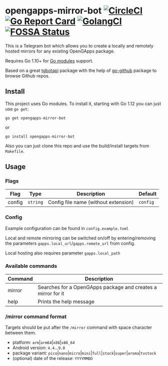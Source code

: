 # opengapps-mirror-bot [![CircleCI](https://circleci.com/gh/nezorflame/opengapps-mirror-bot/tree/master.svg?style=svg)](https://circleci.com/gh/nezorflame/opengapps-mirror-bot/tree/master) [![Go Report Card](https://goreportcard.com/badge/github.com/nezorflame/opengapps-mirror-bot)](https://goreportcard.com/report/github.com/nezorflame/opengapps-mirror-bot) [![GolangCI](https://golangci.com/badges/github.com/nezorflame/opengapps-mirror-bot.svg)](https://golangci.com/r/github.com/nezorflame/opengapps-mirror-bot) [![FOSSA Status](https://app.fossa.com/api/projects/git%2Bgithub.com%2Fnezorflame%2Fopengapps-mirror-bot.svg?type=shield)](https://app.fossa.com/projects/git%2Bgithub.com%2Fnezorflame%2Fopengapps-mirror-bot?ref=badge_shield)

This is a Telegram bot which allows you to create a locally and remotely hosted mirrors for any existing OpenGApps package.

Requires Go 1.10+ for [Go modules](https://github.com/golang/go/wiki/Modules) support.

Based on a great [tgbotapi](https://github.com/go-telegram-bot-api/telegram-bot-api) package with the help of [go-github](https://github.com/google/go-github) package to browse Github repos.

## Install

This project uses Go modules.
To install it, starting with Go 1.12 you can just use `go get`:

`go get opengapps-mirror-bot`

or

`go install opengapps-mirror-bot`

Also you can just clone this repo and use the build/install targets from `Makefile`.

## Usage

### Flags

| Flag | Type | Description | Default |
|--------|--------|-------------------------------------|-----------|
| config | `string` | Config file name (without extension) | `config` |

### Config

Example configuration can be found in `config.example.toml`

Local and remote mirroring can be switched on/off by entering/removing the parameters `gapps.local_url`/`gapps.remote_url` from config.

Local hosting also requires parameter `gapps.local_path`

### Available commands

| Command | Description |
|--------|------------------------------------------------------------|
| mirror | Searches for a OpenGApps package and creates a mirror for it |
| help | Prints the help message |

### /mirror command format

Targets should be put after the `/mirror` command with space character between them.

- platform: `arm`|`arm64`|`x86`|`x86_64`
- Android version: `4.4`...`9.0`
- package variant: `pico`|`nano`|`micro`|`mini`|`full`|`stock`|`super`|`aroma`|`tvstock`
- (optional) date of the release: `YYYYMMDD`


